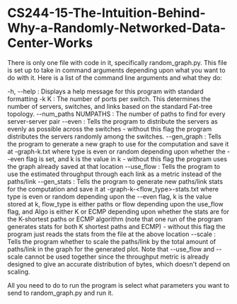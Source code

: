 # CS244-15-The-Intuition-Behind-Why-a-Randomly-Networked-Data-Center-Works

There is only one file with code in it, specifically random_graph.py.  This file is set up to take in command arguments depending upon what you want to do with it.  Here is a list of the command line arguments and what they do:

-h, --help           : Displays a help message for this program with standard formatting
-k K                 : The number of ports per switch.  This determines the number of servers, switches, and links based on the
                       standard Fat-tree topology.
--num_paths NUMPATHS : The number of paths to find for every server-server pair
--even               : Tells the program to distribute the servers as evenly as possible across the switches - without this flag
                       the program distributes the servers randomly among the switches.
--gen_graph          : Tells the program to generate a new graph to use for the computation and save it at <type>-graph-k<k>.txt
                       where type is even or random depending upon whether the --even flag is set, and k is the value in k -
                       without this flag the program uses the graph already saved at that location
--use_flow           : Tells the program to use the estimated throughput through each link as a metric instead of the paths/link
--gen_stats          : Tells the program to generate new paths/link stats for the computation and save it at
                       <type>-graph-k<k>-<flow_type>-stats<Algo>.txt where type is even or random depending upon the --even
                       flag, k is the value stored at k, flow_type is either paths or flow depending upon the use_flow flag, and
                       Algo is either K or ECMP depending upon whether the stats are for the K-shortest paths or ECMP algorithm
                       (note that one run of the program generates stats for both K shortest paths and ECMP) -
                       without this flag the program just reads the stats from the file at the above location
--scale              : Tells the program whether to scale the paths/link by the total amount of paths/link in the graph for the
                       generated plot.  Note that --use_flow and --scale cannot be used together since the throughput metric is
                       already designed to give an accurate distribution of bytes, which doesn't depend on scaling.

All you need to do to run the program is select what parameters you want to send to random_graph.py and run it.
